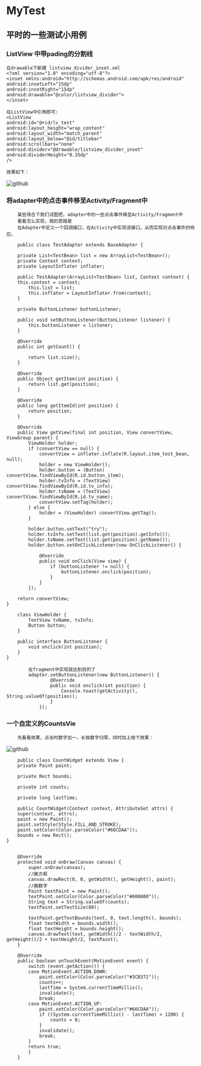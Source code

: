 MyTest
====================

平时的一些测试小用例
---------------------
### ListView 中带pading的分割线
    在drawable下新建 listview_divider_inset.xml
    <?xml version="1.0" encoding="utf-8"?>
    <inset xmlns:android="http://schemas.android.com/apk/res/android" 
    android:insetLeft="15dp"
    android:insetRight="15dp"
    android:drawable="@color/listview_divider">
    </inset>
    
    在ListView中引用即可:
    <ListView 
    android:id="@+id/lv_test"
    android:layout_height="wrap_content"
    android:layout_width="match_parent"
    android:layout_below="@id/titlebar"
    android:scrollbars="none"
    android:divider="@drawable/listview_divider_inset"
    android:dividerHeight="0.35dp"
    />
    
    效果如下：
![github](https://github.com/handezhao/MyTest/raw/master/picture/divider.png)

### 将adapter中的点击事件移至Activity/Fragment中
        某些场合下我们试图把，adapter中的一些点击事件移至Activity/Fragment中
        看看怎么实现，我的思路是
        在Adapter中定义一个回调接口，在Activity中实现该接口，从而实现对点击事件的响应。
		
		public class TestAdapter extends BaseAdapter {
		
		private List<TestBean> list = new ArrayList<TestBean>();
		private Context context;
		private LayoutInflater inflater;
		
		public TestAdapter(ArrayList<TestBean> list, Context context) {
		this.context = context;
			this.list = list;
			this.inflater = LayoutInflater.from(context);
		}
	
		private ButtonListener buttonListener;
	
		public void setButtonListener(ButtonListener listener) {
			this.buttonListener = listener;
		}

		@Override
		public int getCount() {
			
			return list.size();
		}

		@Override
		public Object getItem(int position) {
			return list.get(position);
		}

		@Override
		public long getItemId(int position) {
			return position;
		}
	
		@Override
		public View getView(final int position, View convertView, ViewGroup parent) {
			ViewHolder holder;
			if (convertView == null) {
				convertView = inflater.inflate(R.layout.item_test_bean, null);
				holder = new ViewHolder();
				holder.button = (Button) convertView.findViewById(R.id.button_item);
				holder.tvInfo = (TextView) convertView.findViewById(R.id.tv_info);
				holder.tvName = (TextView) convertView.findViewById(R.id.tv_name);
				convertView.setTag(holder);
			} else {
				holder = (ViewHolder) convertView.getTag();
			}
		
			holder.button.setText("try");
			holder.tvInfo.setText(list.get(position).getInfo());
			holder.tvName.setText(list.get(position).getName());
			holder.button.setOnClickListener(new OnClickListener() {
			
				@Override
				public void onClick(View view) {
					if (buttonListener != null) {
						buttonListener.onclick(position);
					}
				}
			});
		
		return convertView;
	}
	
		class ViewHolder {
			TextView tvName, tvInfo;
			Button button;
		}
		
		public interface ButtonListener {
			void onclick(int position);
		}
	}
	        
	        在fragment中实现就达到目的了
	        adapter.setButtonListener(new ButtonListener() {
					@Override
					public void onclick(int position) {
						Console.toast(getActivity(), String.valueOf(position));
					}
				});
			
### 一个自定义的CountsVie
		先看看效果，点击时数字加一，长按数字归零，同时加上按下效果：
![github](https://github.com/handezhao/MyTest/raw/master/picture/countView.gif)
		
		public class CountWidget extends View {
		private Paint paint;

		private Rect bounds;

		private int counts;
	
		private long lastTime;
	
		public CountWidget(Context context, AttributeSet attrs) {
		super(context, attrs);
		paint = new Paint();
		paint.setStyle(Style.FILL_AND_STROKE);
		paint.setColor(Color.parseColor("#66CDAA"));
		bounds = new Rect();
	}
	

		@Override
		protected void onDraw(Canvas canvas) {
			super.onDraw(canvas);
			//画方框
			canvas.drawRect(0, 0, getWidth(), getHeight(), paint);
			//画数字
			Paint textPaint = new Paint();
			textPaint.setColor(Color.parseColor("#000000"));
			String text = String.valueOf(counts);
			textPaint.setTextSize(80);
			
			textPaint.getTextBounds(text, 0, text.length(), bounds);
			float textWidth = bounds.width();
			float textHeight = bounds.height();
			canvas.drawText(text, getWidth()/2 - textWidth/2, getHeight()/2 + textHeight/2, textPaint);
		}
	
		@Override
		public boolean onTouchEvent(MotionEvent event) {
			switch (event.getAction()) {
			case MotionEvent.ACTION_DOWN:
				paint.setColor(Color.parseColor("#3CB371"));
				counts++;
				lastTime = System.currentTimeMillis();
				invalidate();
				break;
			case MotionEvent.ACTION_UP:
				paint.setColor(Color.parseColor("#66CDAA"));
				if ((System.currentTimeMillis() - lastTime) > 1200) {
					counts = 0;
				}
				invalidate();
				break;
			}
			return true;
			}
		}

